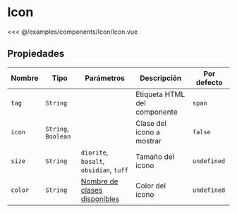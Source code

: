 # Icon

<Preview>
  <template slot="demo">
    <components-Icon-Icon /> 
  </template>

  <<< @/examples/components/Icon/Icon.vue
</Preview>

## Propiedades

| Nombre  | Tipo                | Parámetros                                                               | Descripción                  | Por defecto |
|---------|---------------------|--------------------------------------------------------------------------|------------------------------|-------------|
| `tag`   | `String`            |                                                                          | Etiqueta HTML del componente | `span`      |
| `icon`  | `String`, `Boolean` |                                                                          | Clase del icono a mostrar    | `false`     |
| `size`  | `String`            | `diorite`, `basalt`, `obsidian`, `tuff`                                  | Tamaño del icono             | `undefined` |
| `color` | `String`            | [Nombre de clases disponibles](../estilos/clases-de-utilidad/colores.md) | Color del icono              | `undefined` |